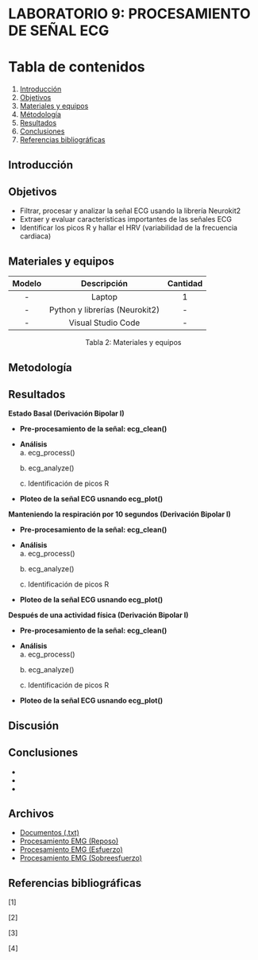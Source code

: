 # **LABORATORIO 9: PROCESAMIENTO DE SEÑAL ECG**
# **Tabla de contenidos**

1. [Introducción](#id1)
2. [Objetivos](#id2)
3. [Materiales y equipos](#id3)
4. [Métodología](#id4)
5. [Resultados](#id5)
6. [Conclusiones](#id6)
7. [Referencias bibliográficas](#id7)

## **Introducción** <a name="id1"></a>
  
## **Objetivos** <a name="id2"></a>
* Filtrar, procesar y analizar la señal ECG usando la librería Neurokit2
* Extraer y evaluar características importantes de las señales ECG
* Identificar los picos R y hallar el HRV (variabilidad de la frecuencia cardiaca)

## **Materiales y equipos** <a name="id3"></a>
<div align="center">
   
|  **Modelo**  | **Descripción** | **Cantidad** |
|:------------:|:---------------:|:------------:|
|       -      |      Laptop     |       1      |
| - |   Python y librerías (Neurokit2)  |       -      |
| - |   Visual Studio Code  |       -      |
<div align="center"> Tabla 2: Materiales y equipos</i></div>

</div>

## **Metodología** <a name="id4"></a>

## **Resultados** <a name="id5"></a>
**Estado Basal (Derivación Bipolar I)**
  - **Pre-procesamiento de la señal: ecg_clean()**
    
  - **Análisis**\
    a. ecg_process()

    b. ecg_analyze()

    c. Identificación de picos R
    
  - **Ploteo de la señal ECG usnando ecg_plot()**

**Manteniendo la respiración por 10 segundos (Derivación Bipolar I)**
  - **Pre-procesamiento de la señal: ecg_clean()**
    
  - **Análisis**\
    a. ecg_process()

    b. ecg_analyze()

    c. Identificación de picos R
    
  - **Ploteo de la señal ECG usnando ecg_plot()**

**Después de una actividad física (Derivación Bipolar I)**
  - **Pre-procesamiento de la señal: ecg_clean()**
    
  - **Análisis**\
    a. ecg_process()

    b. ecg_analyze()

    c. Identificación de picos R
    
  - **Ploteo de la señal ECG usnando ecg_plot()**

## **Discusión**

## **Conclusiones** <a name="id6">
   - 
   - 
   - 

## **Archivos** 
- [Documentos (.txt)](https://github.com/DianaCortezL/ISB-Grupo-5/tree/7c6ef550649274b69b6c0ab7dcd442e831e8bcb9/Otros/Archivos_varios/Lab4_EMG)
- [Procesamiento EMG (Reposo)](https://github.com/DianaCortezL/ISB-Grupo-5/blob/6a930f7d20f137c8c6b990800fcf1ac7b113b70a/ISB/Laboratorios/Lab09%20-%20Procesamiento%20de%20EMG/EMG/prueba2/Triceps_reposo.ipynb)
- [Procesamiento EMG (Esfuerzo)](https://github.com/DianaCortezL/ISB-Grupo-5/blob/6a930f7d20f137c8c6b990800fcf1ac7b113b70a/ISB/Laboratorios/Lab09%20-%20Procesamiento%20de%20EMG/EMG/prueba2/Triceps_esfuerzo.ipynb)
- [Procesamiento EMG (Sobreesfuerzo)](https://github.com/DianaCortezL/ISB-Grupo-5/blob/6a930f7d20f137c8c6b990800fcf1ac7b113b70a/ISB/Laboratorios/Lab09%20-%20Procesamiento%20de%20EMG/EMG/prueba2/Triceps_sobreesfuerzo.ipynb)

## **Referencias bibliográficas** <a name="id7"></a>
[1] 

[2] 
 
[3] 

[4]
